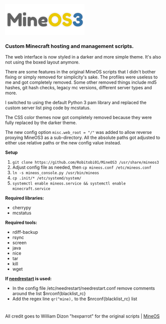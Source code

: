 ![MineOS3](https://raw.githubusercontent.com/Robitobi01/MineOS3/master/html/img/logo-login.png)


### Custom Minecraft hosting and management scripts.


The web interface is now styled in a darker and more simple theme. It's also not using the boxed layout anymore. 

There are some features in the original MineOS scripts that I didn't bother fixing or simply removed for simplicity's sake. The profiles were useless to me and got completely removed. 
Some other removed things include md5 hashes, git hash checks, legacy mc versions, different server types and more.

I switched to using the default Python 3 pam library and replaced the custom server list ping code by mcstatus.

The CSS color themes now got completely removed because they were fully replaced by the darker theme.

The new config option `misc.web_root = "/"` was added to allow reverse proxying MineOS3 as a sub-directory. All the absolute paths got adjusted to either use relative paths or the new config value instead.

**Setup**

1. `git clone https://github.com/Robitobi01/MineOS3 /usr/share/mineos3` 
2. Adjust config file as needed, then `cp mineos.conf /etc/mineos.conf`
3. `ln -s mineos_console.py /usr/bin/mineos`
4. `cp .init/* /etc/systemd/system/`
5. `systemctl enable mineos.service && systemctl enable minecraft.service`

**Required libraries:**
- cherrypy
- mcstatus

**Required tools:**
- rdiff-backup 
- rsync
- screen
- java
- nice
- tar
- kill
- wget
  
**If [needrestart](https://github.com/liske/needrestart) is used:**
- In the config file /etc/needrestart/needrestart.conf remove comments around the list $nrconf{blacklist_rc}
- Add the regex line `qr(^mine),` to the $nrconf{blacklist_rc} list

#

All credit goes to William Dizon "hexparrot" for the original scripts | [MineOS](https://github.com/hexparrot/mineos)
